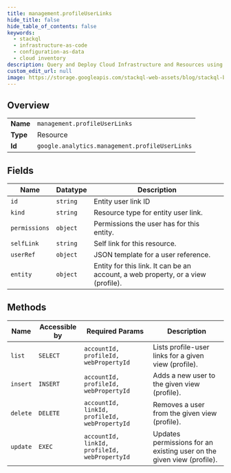 ```yaml
---
title: management.profileUserLinks
hide_title: false
hide_table_of_contents: false
keywords:
  - stackql
  - infrastructure-as-code
  - configuration-as-data
  - cloud inventory
description: Query and Deploy Cloud Infrastructure and Resources using SQL
custom_edit_url: null
image: https://storage.googleapis.com/stackql-web-assets/blog/stackql-blog-post-featured-image.png
---
```

  
    

## Overview
<table><tbody>
<tr><td><b>Name</b></td><td><code>management.profileUserLinks</code></td></tr>
<tr><td><b>Type</b></td><td>Resource</td></tr>
<tr><td><b>Id</b></td><td><code>google.analytics.management.profileUserLinks</code></td></tr>
</tbody></table>

## Fields
| Name | Datatype | Description |
| ---- | -------- | ----------- |
| `id` | `string` | Entity user link ID |
| `kind` | `string` | Resource type for entity user link. |
| `permissions` | `object` | Permissions the user has for this entity. |
| `selfLink` | `string` | Self link for this resource. |
| `userRef` | `object` | JSON template for a user reference. |
| `entity` | `object` | Entity for this link. It can be an account, a web property, or a view (profile). |
## Methods
| Name | Accessible by | Required Params | Description |
| ---- | ------------- | --------------- | ----------- |
| `list` | `SELECT` | `accountId, profileId, webPropertyId` | Lists profile-user links for a given view (profile). |
| `insert` | `INSERT` | `accountId, profileId, webPropertyId` | Adds a new user to the given view (profile). |
| `delete` | `DELETE` | `accountId, linkId, profileId, webPropertyId` | Removes a user from the given view (profile). |
| `update` | `EXEC` | `accountId, linkId, profileId, webPropertyId` | Updates permissions for an existing user on the given view (profile). |
